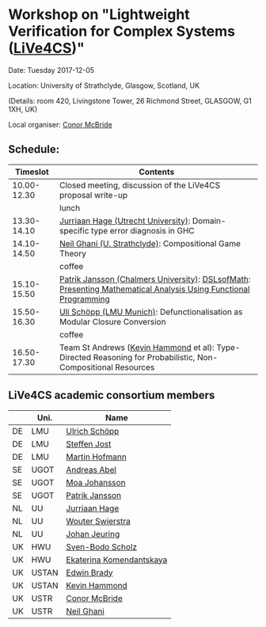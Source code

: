 # Workshop on "Lightweight Verification for Complex Systems ([LiVe4CS](index.html))"

Date: Tuesday 2017-12-05

Location: University of Strathclyde, Glasgow, Scotland, UK

(Details: room 420, Livingstone Tower, 26 Richmond Street, GLASGOW, G1 1XH, UK)

Local organiser: [Conor McBride](https://www.strath.ac.uk/staff/mcbrideconordr/)

## Schedule:

| Timeslot    | Contents |
| ----------- | -------------------- |
| 10.00-12.30 | Closed meeting, discussion of the LiVe4CS proposal write-up
|             | lunch
| 13.30-14.10 | [Jurriaan Hage (Utrecht University)](http://www.cs.uu.nl/staff/jur.html): Domain-specific type error diagnosis in GHC
| 14.10-14.50 | [Neil Ghani (U. Strathclyde)](https://www.strath.ac.uk/staff/ghanineilprof/): Compositional Game Theory
|             | coffee
| 15.10-15.50 | [Patrik Jansson (Chalmers University)](https://www.chalmers.se/en/Staff/Pages/patrik-jansson.aspx): [DSLsofMath](https://github.com/DSLsofMath/): [Presenting Mathematical Analysis Using Functional Programming](http://www.cse.chalmers.se/~patrikj/talks/2017-12_LiVe4CS_Jansson_DSLsofMath.pdf)
| 15.50-16.30 | [Uli Schöpp (LMU Munich)](https://www.tcs.ifi.lmu.de/people/ulrich-schoepp): Defunctionalisation as Modular Closure Conversion
|             | coffee
| 16.50-17.30 | Team St Andrews ([Kevin Hammond](https://kh.host.cs.st-andrews.ac.uk/Home/Home.html) et al): Type-Directed Reasoning for Probabilistic, Non-Compositional Resources


## LiVe4CS academic consortium members

|    | Uni.  | Name
| -- | ----  | ------------------------- |
| DE | LMU   | [Ulrich Schöpp](https://www.tcs.ifi.lmu.de/people/ulrich-schoepp)             |
| DE | LMU   | [Steffen Jost](https://www.tcs.ifi.lmu.de/mitarbeiter/steffen-jost)           |
| DE | LMU   | [Martin Hofmann](https://www.tcs.ifi.lmu.de/mitarbeiter/martin-hofmann)       |
| SE | UGOT  | [Andreas Abel](http://www.cse.chalmers.se/~abela/)                            |
| SE | UGOT  | [Moa Johansson](http://www.cse.chalmers.se/~jomoa/)                           |
| SE | UGOT  | [Patrik Jansson](https://www.chalmers.se/en/Staff/Pages/patrik-jansson.aspx)  |
| NL | UU    | [Jurriaan Hage](http://www.cs.uu.nl/staff/jur.html)                           |
| NL | UU    | [Wouter Swierstra](https://www.uu.nl/staff/WSSwierstra/0)                     |
| NL | UU    | [Johan Jeuring](http://www.staff.science.uu.nl/~jeuri101/homepage/)           |
| UK | HWU   | [Sven-Bodo Scholz](https://www.hw.ac.uk/schools/mathematical-computer-sciences/staff-directory/sven-bodo-scholz.htm)  |
| UK | HWU   | [Ekaterina Komendantskaya](http://www.macs.hw.ac.uk/~ek19/)                   | coordinator
| UK | USTAN | [Edwin Brady](https://www.cs.st-andrews.ac.uk/directory/person?id=eb)         |
| UK | USTAN | [Kevin Hammond](https://kh.host.cs.st-andrews.ac.uk/Home/Home.html)           |
| UK | USTR  | [Conor McBride](https://www.strath.ac.uk/staff/mcbrideconordr/)               | local organiser
| UK | USTR  | [Neil Ghani](https://www.strath.ac.uk/staff/ghanineilprof/)                   |
